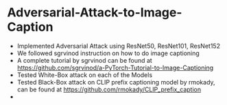 # Adversarial-Attack-to-Image-Caption

- Implemented Adversarial Attack using ResNet50, ResNet101, ResNet152
- We followed sgrvinod instruction on how to do image captioning
- A complete tutorial by sgrvinod can be found at https://github.com/sgrvinod/a-PyTorch-Tutorial-to-Image-Captioning
- Tested White-Box attack on each of the Models
- Tested Black-Box attack on CLIP prefix captioning model by rmokady, can be found at https://github.com/rmokady/CLIP_prefix_caption
- 
